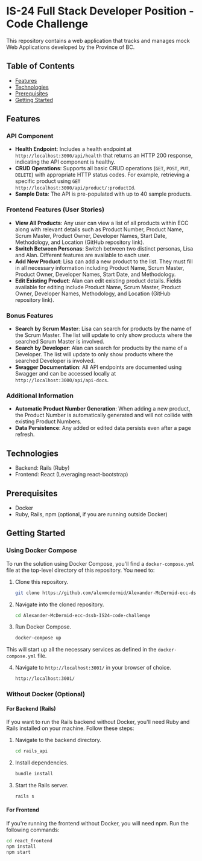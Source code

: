 # IS-24 Full Stack Developer Position - Code Challenge

This repository contains a web application that tracks and manages mock Web Applications developed by the Province of BC.

## Table of Contents

- [Features](#features)
- [Technologies](#technologies)
- [Prerequisites](#prerequisites)
- [Getting Started](#getting-started)

## Features

### API Component
- **Health Endpoint**: Includes a health endpoint at `http://localhost:3000/api/health` that returns an HTTP 200 response, indicating the API component is healthy.
- **CRUD Operations**: Supports all basic CRUD operations (`GET`, `POST`, `PUT`, `DELETE`) with appropriate HTTP status codes. For example, retrieving a specific product using `GET http://localhost:3000/api/product/:productId`.
- **Sample Data**: The API is pre-populated with up to 40 sample products.
### Frontend Features (User Stories)
- **View All Products**: Any user can view a list of all products within ECC along with relevant details such as Product Number, Product Name, Scrum Master, Product Owner, Developer Names, Start Date, Methodology, and Location (GitHub repository link).
- **Switch Between Personas**: Switch between two distinct personas, Lisa and Alan. Different features are available to each user.
- **Add New Product**: Lisa can add a new product to the list. They must fill in all necessary information including Product Name, Scrum Master, Product Owner, Developer Names, Start Date, and Methodology.
- **Edit Existing Product**: Alan can edit existing product details. Fields available for editing include Product Name, Scrum Master, Product Owner, Developer Names, Methodology, and Location (GitHub repository link).

### Bonus Features
- **Search by Scrum Master**: Lisa can search for products by the name of the Scrum Master. The list will update to only show products where the searched Scrum Master is involved.
- **Search by Developer**: Alan can search for products by the name of a Developer. The list will update to only show products where the searched Developer is involved.
- **Swagger Documentation**: All API endpoints are documented using Swagger and can be accessed locally at `http://localhost:3000/api/api-docs`.

### Additional Information
- **Automatic Product Number Generation**: When adding a new product, the Product Number is automatically generated and will not collide with existing Product Numbers.
- **Data Persistence**: Any added or edited data persists even after a page refresh.

## Technologies

- Backend: Rails (Ruby)
- Frontend: React (Leveraging react-bootstrap)

## Prerequisites

- Docker
- Ruby, Rails, npm (optional, if you are running outside Docker)

## Getting Started

### Using Docker Compose

To run the solution using Docker Compose, you'll find a `docker-compose.yml` file at the top-level directory of this repository. You need to:

1. Clone this repository.

    ```bash
    git clone https://github.com/alexmcdermid/Alexander-McDermid-ecc-dssb-IS24-code-challenge.git
    ```

2. Navigate into the cloned repository.

    ```bash
    cd Alexander-McDermid-ecc-dssb-IS24-code-challenge
    ```

3. Run Docker Compose.

    ```bash
    docker-compose up
    ```

This will start up all the necessary services as defined in the `docker-compose.yml` file.

4. Navigate to `http://localhost:3001/` in your browser of choice.

    ```bash
    http://localhost:3001/
    ```

### Without Docker (Optional)

#### For Backend (Rails)

If you want to run the Rails backend without Docker, you'll need Ruby and Rails installed on your machine. Follow these steps:

1. Navigate to the backend directory.

    ```bash
    cd rails_api
    ```

2. Install dependencies.

    ```bash
    bundle install
    ```

3. Start the Rails server.

    ```bash
    rails s
    ```

#### For Frontend

If you're running the frontend without Docker, you will need npm. Run the following commands:

```bash
cd react_frontend
npm install
npm start
```
